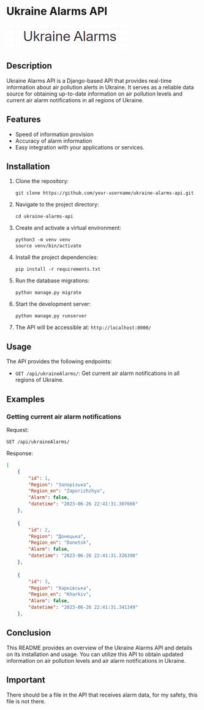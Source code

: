 # Ukraine Alarms API

![Ukraine Alarms API Logo](https://raw.githubusercontent.com/MixFix7/Ukraine-Alarms-Api/main/api_logo.png)

## Description

Ukraine Alarms API is a Django-based API that provides real-time information about air pollution alerts in Ukraine. It serves as a reliable data source for obtaining up-to-date information on air pollution levels and current air alarm notifications in all regions of Ukraine.

## Features

- Speed of information provision
- Accuracy of alarm information
- Easy integration with your applications or services.

## Installation

1. Clone the repository:

   ```shell
   git clone https://github.com/your-username/ukraine-alarms-api.git
   ```

2. Navigate to the project directory:

   ```shell
   cd ukraine-alarms-api
   ```

3. Create and activate a virtual environment:

   ```shell
   python3 -m venv venv
   source venv/bin/activate
   ```

4. Install the project dependencies:

   ```shell
   pip install -r requirements.txt
   ```

5. Run the database migrations:

   ```shell
   python manage.py migrate
   ```

6. Start the development server:

   ```shell
   python manage.py runserver
   ```

7. The API will be accessible at: `http://localhost:8000/`

## Usage

The API provides the following endpoints:

- `GET /api/ukraineAlarms/`: Get current air alarm notifications in all regions of Ukraine.

## Examples

### Getting current air alarm notifications

Request:
```shell
GET /api/ukraineAlarms/
```

Response:
```json
[
    {
        "id": 1,
        "Region": "Запорізька",
        "Region_en": "Zaporizhzhya",
        "Alarm": false,
        "datetime": "2023-06-26 22:41:31.307666"
    },
   
    {
        "id": 2,
        "Region": "Донецька",
        "Region_en": "Donetsk",
        "Alarm": false,
        "datetime": "2023-06-26 22:41:31.326398"
    },
   
    {
        "id": 3,
        "Region": "Харківська",
        "Region_en": "Kharkiv",
        "Alarm": false,
        "datetime": "2023-06-26 22:41:31.341349"
    },
```


## Conclusion

This README provides an overview of the Ukraine Alarms API and details on its installation and usage. You can utilize this API to obtain updated information on air pollution levels and air alarm notifications in Ukraine.

## Important

There should be a file in the API that receives alarm data, for my safety, this file is not there.
